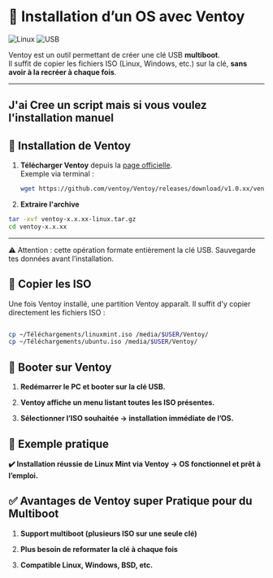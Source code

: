 # 💽 Installation d’un OS avec Ventoy

![Linux](https://img.shields.io/badge/platform-Linux-orange)
![USB](https://img.shields.io/badge/USB-Multiboot-red)

Ventoy est un outil permettant de créer une clé USB **multiboot**.  
Il suffit de copier les fichiers ISO (Linux, Windows, etc.) sur la clé, **sans avoir à la recréer à chaque fois**.

---

## J'ai Cree un script mais si vous voulez l'installation manuel
 
## 🔹 Installation de Ventoy

1. **Télécharger Ventoy** depuis la [page officielle](https://github.com/ventoy/Ventoy/releases).  
   Exemple via terminal :  
   ```bash
   wget https://github.com/ventoy/Ventoy/releases/download/v1.0.xx/ventoy-x.x.xx-linux.tar.gz
   
2. **Extraire l'archive**

```bash
tar -xvf ventoy-x.x.xx-linux.tar.gz
cd ventoy-x.x.xx
```
---

⚠️ Attention : cette opération formate entièrement la clé USB.
Sauvegarde tes données avant l’installation.

## 🔹 Copier les ISO

Une fois Ventoy installé, une partition Ventoy apparaît.
Il suffit d’y copier directement les fichiers ISO :

```bash

cp ~/Téléchargements/linuxmint.iso /media/$USER/Ventoy/
cp ~/Téléchargements/ubuntu.iso /media/$USER/Ventoy/
```
## 🔹 Booter sur Ventoy

1. **Redémarrer le PC et booter sur la clé USB.**

2. **Ventoy affiche un menu listant toutes les ISO présentes.**

3. **Sélectionner l’ISO souhaitée → installation immédiate de l’OS.**

## 🔹 Exemple pratique

**✔️ Installation réussie de Linux Mint via Ventoy → OS fonctionnel et prêt à l’emploi.**

## ✅ Avantages de Ventoy super Pratique pour du Multiboot

1. **Support multiboot (plusieurs ISO sur une seule clé)**

2. **Plus besoin de reformater la clé à chaque fois**

3. **Compatible Linux, Windows, BSD, etc.**
